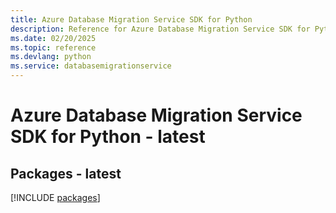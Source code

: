 ```yaml
---
title: Azure Database Migration Service SDK for Python
description: Reference for Azure Database Migration Service SDK for Python
ms.date: 02/20/2025
ms.topic: reference
ms.devlang: python
ms.service: databasemigrationservice
---
```

# Azure Database Migration Service SDK for Python - latest
## Packages - latest
[!INCLUDE [packages](database-migration-service-index.md)]